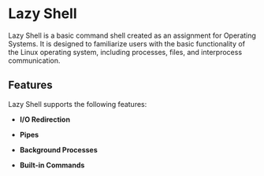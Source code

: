 # Lazy Shell

Lazy Shell is a basic command shell created as an assignment for Operating Systems. It is designed to familiarize users with the basic functionality of the Linux operating system, including processes, files, and interprocess communication.

## Features

Lazy Shell supports the following features:

- **I/O Redirection** 

- **Pipes** 

- **Background Processes** 

- **Built-in Commands**

